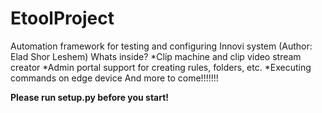 # EtoolProject

Automation framework for testing and configuring Innovi system (Author: Elad Shor Leshem)
Whats inside?
    *Clip machine and clip video stream creator
    *Admin portal support for creating rules, folders, etc.
    *Executing commands on edge device
    And more to come!!!!!!!

**Please run setup.py before you start!**
